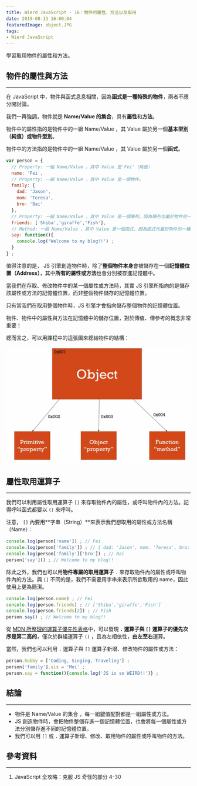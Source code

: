 ```yaml
---
title: Wierd JavaScript - 16：物件的屬性、方法以及取用
date: 2019-08-13 16:00:04
featuredImage: object.JPG
tags:
- Wierd JavaScript
---
```


學習取用物件的屬性和方法。

<!-- more -->

## 物件的屬性與方法
---

在 JavaScript 中，物件與函式息息相關，因為**函式是一種特殊的物件**，兩者不應分開討論。

我們一再強調，物件就是 **Name/Value 的集合**，具有**屬性**和**方法**。

物件中的屬性指的是物件中的一組 Name/Value ，其 Value 屬於另一個**基本型別（純值）或物件型別**。

物件中的方法指的是物件中的一組 Name/Value ，其 Value 屬於另一個**函式**。

```javascript
var person = {
  // Property: 一組 Name/Value ，其中 Value 是'Fei'（純值）
  name: 'Fei', 
  // Property: 一組 Name/Value ，其中 Value 是一個物件。
  family: {
    dad: 'Jason',
    mom: 'Teresa',
    bro: 'Bai'
  },
  // Property: 一組 Name/Value ，其中 Value 是一個陣列，因為陣列也屬於物件的一種。
  friends: ['Shiba','giraffe','Fish'],
  // Method: 一組 Name/Value ，其中 Value 是一個函式，因為函式也屬於物件的一種。
  say: function(){
    console.log('Welcome to my blog!!') ;
  }
} ;
```

值得注意的是， JS 引擎創造物件時，除了**整個物件本身**會被儲存在一個**記憶體位置（Address）**，其中**所有的屬性或方法**也會分別被存進記憶體中。

當我們在存取、修改物件中的某一個屬性或方法時，其實 JS 引擎所指向的是儲存該屬性或方法的記憶體位置，而非整個物件儲存的記憶體位置。

只有當我們在取用整個物件時，JS 引擎才會指向儲存整個物件的記憶體位置。

物件、物件中的屬性與方法在記憶體中的儲存位置，對於傳值、傳參考的概念非常重要！

總而言之，可以用課程中的這張圖來總結物件的結構：

![物件的組成（圖片源自參考資料 1.）](./object.JPG)



## 屬性取用運算子
---

我們可以利用屬性取用運算子 `[]` 來存取物件內的屬性，或呼叫物件內的方法。記得呼叫函式都要以 `()` 來呼叫。

注意， `[]` 內要用**字串（String）**來表示我們想取用的屬性或方法名稱（Name）：

```javascript
console.log(person['name']) ; // Fei
console.log(person['family']) ; // { dad: 'Jason', mom: 'Teresa', bro: 'Bai'}
console.log(person['family']['bro']) ; // Bai
person['say']() ; // Welcome to my blog!!
```

除此之外，我們也可以用**物件專屬的取用運算子** `.` 來存取物件內的屬性或呼叫物件內的方法。與 `[]` 不同的是，我們不需要用字串來表示所欲取用的 name，因此使用上更為簡潔。

```javascript
console.log(person.name) ; // Fei
console.log(person.friends) ; // ['Shiba','giraffe','Fish']
console.log(person.friends[2]) ; // Fish
person.say() ; // Welcome to my blog!!
```

從 [MDN 所整理的運算子優先性表格](https://developer.mozilla.org/en-US/docs/Web/JavaScript/Reference/Operators/Operator_Precedence)中，可以發現 **`.` 運算子與 `[]` 運算子的優先次序是第二高的**，僅次於群組運算子 `()` ，且為左相依性，**由左至右**運算。

當然，我們也可以利用 `.` 運算子與 `[]` 運算子新增、修改物件的屬性或方法：

```javascript
person.hobby = ['Coding, Singing, Traveling'] ;
person['family'].sis = 'Mei' ;
person.say = function(){console.log('JS is so WEIRD!!')} ;
```



## 結論
---
* 物件是 Name/Value 的集合 ，每一組鍵值配對都是一組屬性或方法。
* JS 創造物件時，會把物件整個存進一個記憶體位置，也會將每一個屬性或方法分別儲存進不同的記憶體位置。
* 我們可以用 `[]` 或 `.` 運算子新增、修改、取用物件的屬性或呼叫物件的方法。

## 參考資料
---
1. JavaScript 全攻略：克服 JS 奇怪的部分 4-30
